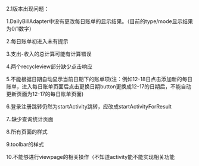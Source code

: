2.1版本出现问题：

1.DailyBillAdapter中没有更改每日账单的显示结果。（目前的type/mode显示结果为0/1数字）

2.每日账单初进入未有提示

3.支出-收入的总计算可能有计算错误

4.两个recycleview部分缺少点击响应

5.不能根据日期自动显示当前日期下的账单项(注：例如12-18日点击添加新的每日账单，进入每日账单页面后点击更换日期button更换成12-17的日期后，不能自动更新页面为12-17的每日账单页面)

6.登录注册跳转仍然为startActivity跳转，应改成startActivityForResult

7..缺少查询统计页面

8.所有页面的样式

9.toolbar的样式

10.不能够进行viewpage的相关操作（不知道activity能不能实现相关功能



